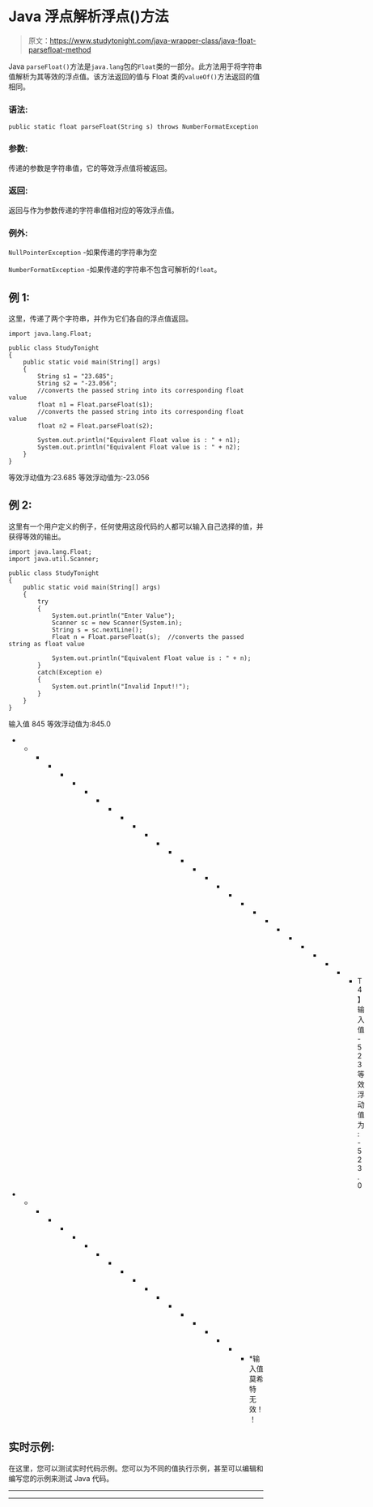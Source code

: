 # Java 浮点解析浮点()方法

> 原文：<https://www.studytonight.com/java-wrapper-class/java-float-parsefloat-method>

Java `parseFloat()`方法是`java.lang`包的`Float`类的一部分。此方法用于将字符串值解析为其等效的浮点值。该方法返回的值与 Float 类的`valueOf()`方法返回的值相同。

### 语法:

```
public static float parseFloat(String s) throws NumberFormatException 
```

### 参数:

传递的参数是字符串值，它的等效浮点值将被返回。

### 返回:

返回与作为参数传递的字符串值相对应的等效浮点值。

### 例外:

`NullPointerException` -如果传递的字符串为空

`NumberFormatException` -如果传递的字符串不包含可解析的`float`。

## 例 1:

这里，传递了两个字符串，并作为它们各自的浮点值返回。

```
import java.lang.Float;

public class StudyTonight 
{  
    public static void main(String[] args) 
    {   
        String s1 = "23.685"; 
        String s2 = "-23.056";
        //converts the passed string into its corresponding float value
        float n1 = Float.parseFloat(s1);  
        //converts the passed string into its corresponding float value
        float n2 = Float.parseFloat(s2);  

        System.out.println("Equivalent Float value is : " + n1);
        System.out.println("Equivalent Float value is : " + n2);        
    }  
} 
```

等效浮动值为:23.685
等效浮动值为:-23.056

## 例 2:

这里有一个用户定义的例子，任何使用这段代码的人都可以输入自己选择的值，并获得等效的输出。

```
import java.lang.Float;
import java.util.Scanner;

public class StudyTonight 
{  
    public static void main(String[] args) 
    {  
        try
        {
            System.out.println("Enter Value");
            Scanner sc = new Scanner(System.in);
            String s = sc.nextLine();
            Float n = Float.parseFloat(s);  //converts the passed string as float value

            System.out.println("Equivalent Float value is : " + n);
        }
        catch(Exception e)
        {
            System.out.println("Invalid Input!!");
        }
    }  
} 
```

输入值
845
等效浮动值为:845.0
* * * * * * * * * * * * * * * * * * * * * * * * * * * * * T4】输入值
-523
等效浮动值为:-523.0
* * * * * * * * * * * * * * * * * * * * *输入值
莫希特
无效！！

## 实时示例:

在这里，您可以测试实时代码示例。您可以为不同的值执行示例，甚至可以编辑和编写您的示例来测试 Java 代码。

* * *

* * *